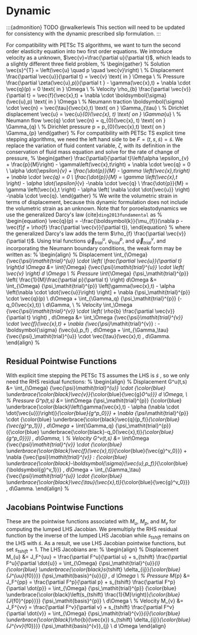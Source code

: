 # Dynamic

:::{admonition} TODO @rwalkerlewis
This section will need to be updated for consistency with the dynamic prescribed slip formulation.
:::

For compatibility with PETSc TS algorithms, we want to turn the second order elasticity equation into two first order equations.
We introduce velocity as a unknown, $\vec{v}=\frac{\partial u}{\partial t}$, which leads to a slightly different three field problem,
%
\begin{gather}
% Solution
\vec{s}^{T} = \left(\vec{u} \quad p \quad \vec{v}\right) \\
% Displacement
\frac{\partial \vec{u}}{\partial t} = \vec{v} \text{ in } \Omega \\
% Pressure
\frac{\partial \zeta(\vec{u},p)}{\partial t } - \gamma(\vec{x},t) + \nabla \cdot \vec{q}(p) = 0 \text{ in } \Omega \\
% Velocity
\rho_{b} \frac{\partial \vec{v}}{\partial t} = \vec{f}(\vec{x},t) + \nabla \cdot \boldsymbol{\sigma}(\vec{u},p) \text{ in } \Omega \\
% Neumann traction
\boldsymbol{\sigma} \cdot \vec{n} = \vec{\tau}(\vec{x},t) \text{ on } \Gamma_{\tau} \\
% Dirichlet displacement
\vec{u} = \vec{u}_{0}(\vec{x}, t) \text{ on } \Gamma_{u} \\
% Neumann flow
\vec{q} \cdot \vec{n} = q_{0}(\vec{x}, t) \text{ on } \Gamma_{q} \\
% Dirichlet pressure
p = p_{0}(\vec{x},t) \text{ on } \Gamma_{p}
\end{gather}
%
For compatibility with PETSc TS explicit time stepping algorithms, we need the left hand side to be $F = (t,s,\dot{s}) = \dot{s}$.
We replace the variation of fluid content variable, $\zeta$, with its definition in the conservation of fluid mass equation and solve for the rate of change of pressure,
%
\begin{gather}
  \frac{\partial}{\partial t}\left(\alpha \epsilon_{v} + \frac{p}{M}\right) - \gamma\left(\vec{x},t\right) + \nabla \cdot \vec{q} = 0 \\
  \alpha \dot{\epsilon}_{v} + \frac{\dot{p}}{M} - \gamma \left(\vec{x},t\right) + \nabla \cdot \vec{q} = 0 \\
  \frac{\dot{p}}{M} = \gamma \left(\vec{x},t \right) - \alpha \dot{\epsilon}_{v} -\nabla \cdot \vec{q} \\
  \frac{\dot{p}}{M} = \gamma \left(\vec{x},t \right) - \alpha \left( \nabla \cdot \dot{\vec{u}} \right) -\nabla \cdot \vec{q}.
\end{gather}
%
We write the volumetric strain in terms of displacement, because this dynamic formulation does not include the volumetric strain as an unknown.
Note that for poroelastodynamics we use the generalized Darcy's law {cite}`ding2013fundamental` as
%
\begin{equation}
  \vec{q}(p) = -\frac{\boldsymbol{k}}{\mu_{f}}(\nabla p - \vec{f}_f + \rho_{f} \frac{\partial \vec{v}}{\partial t}),
\end{equation}
%
where the generalized Darcy's law adds the term $\rho_{f} \frac{\partial \vec{v}}{\partial t}$.
Using trial functions ${\vec{\psi}_\mathit{trial}^{u}}$, ${\psi_\mathit{trial}^{p}}$, and ${\vec{\psi}_\mathit{trial}^{v}}$, and incorporating the Neumann boundary conditions, the weak form may be written as:
%
\begin{align}
  % Displacement
  \int_{\Omega} {\vec{\psi}_\mathit{trial}^{u}} \cdot \left( \frac{\partial \vec{u}}{\partial t} \right)d \Omega &= \int_{\Omega} {\vec{\psi}_\mathit{trial}^{u}} \cdot \left( \vec{v} \right) d \Omega \\
  % Pressure
  \int_{\Omega} {\psi_\mathit{trial}^{p}} \left( \frac{1}{M}\frac{\partial p}{\partial t} \right) d\Omega &=
  \int_{\Omega} {\psi_\mathit{trial}^{p}} \left[\gamma(\vec{x},t) - \alpha \left(\nabla \cdot \dot{\vec{u}}\right) \right]  + \nabla {\psi_\mathit{trial}^{p}} \cdot \vec{q}(p) \ d\Omega +
  \int_{\Gamma_q} {\psi_\mathit{trial}^{p}} (-q_0(\vec{x},t)) \ d\Gamma, \\
  % Velocity
  \int_\Omega {\vec{\psi}_\mathit{trial}^{v}} \cdot \left( \rho_{b} \frac{\partial
  \vec{v}}{\partial t} \right) \,
  d\Omega &= \int_\Omega {\vec{\psi}_\mathit{trial}^{v}} \cdot \vec{f}(\vec{x},t) + \nabla {\vec{\psi}_\mathit{trial}^{v}} :
  -\boldsymbol{\sigma} (\vec{u},p_f) \, d\Omega + \int_{\Gamma_\tau} {\vec{\psi}_\mathit{trial}^{u}}
  \cdot \vec{\tau}(\vec{x},t) \, d\Gamma.
\end{align}
%
## Residual Pointwise Functions

With explicit time stepping the PETSc TS assumes the LHS is $\dot{s}$ , so we only need the RHS residual functions:
%
\begin{align}
% Displacement
  G^u(t,s) &= \int_{\Omega} {\vec{\psi}_\mathit{trial}^{u}} \cdot {\color{blue} \underbrace{\color{black}\vec{v}}_{\color{blue}{\vec{g}_0^u}}} d \Omega, \\
% Pressure
  G^p(t,s) &= \int_\Omega {\psi_\mathit{trial}^{p}} {\color{blue} \underbrace{\color{black}\left(\gamma(\vec{x},t) - \alpha (\nabla \cdot \dot{\vec{u}})\right)}_{\color{blue}{g^p_0}}} + \nabla {\psi_\mathit{trial}^{p}} \cdot {\color{blue} \underbrace{\color{black}\vec{q}(p_f)}_{\color{blue}{\vec{g}^p_1}}} \, d\Omega + \int_{\Gamma_q} {\psi_\mathit{trial}^{p}} ({\color{blue} \underbrace{\color{black}-q_0(\vec{x},t)}_{\color{blue}{g^p_0}}}) \, d\Gamma, \\
% Velocity
 G^v(t,s) &= \int_\Omega {\vec{\psi}_\mathit{trial}^{v}} \cdot {\color{blue}  \underbrace{\color{black}\vec{f}(\vec{x},t)}_{\color{blue}{\vec{g}^v_0}}} + \nabla {\vec{\psi}_\mathit{trial}^{v}} : {\color{blue}  \underbrace{\color{black}-\boldsymbol{\sigma}(\vec{u},p_f)}_{\color{blue}{\boldsymbol{g}^v_1}}} \, d\Omega + \int_{\Gamma_\tau} {\vec{\psi}_\mathit{trial}^{u}} \cdot   {\color{blue}  \underbrace{\color{black}\vec{\tau}(\vec{x},t)}_{\color{blue}{\vec{g}^v_0}}} \, d\Gamma.
\end{align}
%

## Jacobians Pointwise Functions

These are the pointwise functions associated with $M_{u}$, $M_{p}$, and $M_{v}$ for computing the lumped LHS Jacobian.
We premultiply the RHS residual function by the inverse of the lumped LHS Jacobian while $s_\mathit{tshift}$ remains on the LHS with $\dot{s}$. As a result, we use LHS Jacobian pointwise functions, but set $s_\mathit{tshift} = 1$.
The LHS Jacobians are:
%
\begin{align}
% Displacement
  M_{u} &= J_F^{uu} = \frac{\partial F^u}{\partial u} + s_{tshift} \frac{\partial F^u}{\partial \dot{u}} =
  \int_{\Omega} {\psi_\mathit{trial}^{u}}_{i} {\color{blue}  \underbrace{\color{black}s_{tshift} \delta_{ij}}_{\color{blue}{J^{uu}_{f0}}}} {\psi_\mathit{basis}^{u}}_{j} \, d \Omega \\
% Pressure
  M_{p} &= J_F^{pp} = \frac{\partial F^p}{\partial p} + s_{tshift} \frac{\partial F^p}{\partial \dot{p}} =
  \int_{\Omega} {\psi_\mathit{trial}^{p}} {\color{blue} \underbrace{\color{black}\left(s_{tshift} \frac{1}{M}\right)}_{\color{blue}{J_{f0}^{pp}}}} {\psi_\mathit{basis}^{p}} \ d\Omega \\
% Velocity
  M_{v} &= J_F^{vv} = \frac{\partial F^v}{\partial v} + s_{tshift} \frac{\partial F^v}{\partial \dot{v}} =
  \int_{\Omega} {\psi_\mathit{trial}^{v}}_{i}{\color{blue}  \underbrace{\color{black}\rho_{b}(\vec{x}) s_{tshift} \delta_{ij}}_{\color{blue}{J^{vv}_{f0}}}} {\psi_\mathit{basis}^{v}}_{j} \  d \Omega
\end{align}
